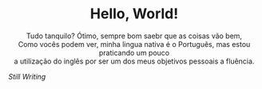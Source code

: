 <h1 align="center">Hello, World!</h1>
<p align="center"> Tudo tanquilo? Ótimo, sempre bom saebr que as coisas vão bem, <br />
Como vocês podem ver, minha lingua nativa é o Português, mas estou praticando um pouco <br /> 
a utilização do inglês por ser um dos meus objetivos pessoais a fluência.
</p>
<p><i>Still Writing</i></p> 